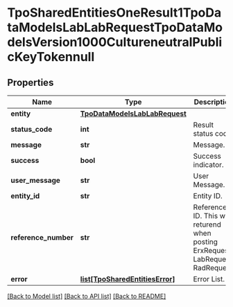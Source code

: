 # TpoSharedEntitiesOneResult1TpoDataModelsLabLabRequestTpoDataModelsVersion1000CultureneutralPublicKeyTokennull

## Properties
Name | Type | Description | Notes
------------ | ------------- | ------------- | -------------
**entity** | [**TpoDataModelsLabLabRequest**](TpoDataModelsLabLabRequest.md) |  | [optional] 
**status_code** | **int** | Result status code. | [optional] 
**message** | **str** | Message. | [optional] 
**success** | **bool** | Success indicator. | [optional] 
**user_message** | **str** | User Message. | [optional] 
**entity_id** | **str** | Entity ID. | [optional] 
**reference_number** | **str** | Reference ID.              This will returend when posting ErxRequest, LabRequest, RadRequest | [optional] 
**error** | [**list[TpoSharedEntitiesError]**](TpoSharedEntitiesError.md) | Error List. | [optional] 

[[Back to Model list]](../README.md#documentation-for-models) [[Back to API list]](../README.md#documentation-for-api-endpoints) [[Back to README]](../README.md)

